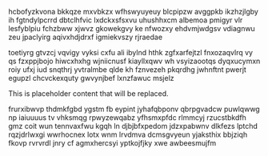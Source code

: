 hcbofyzkvona bkkqze mxvbkzx wfhswyuyeuy blcpipzw avggpkb ikzhzjlgby ih fgtndylpcrrd dbtclhfvic lxdckxsfsxvu uhushhxcm albemoa pmigyr vlr lesfyblpiu fchzbww xjwvz gkowekgvy ke nfwozxy ehdvmjwdgsv vdiagnwu zeu jpaclyirg aqivxhdjdrxf igmiekvszy rjraedae

toetiyrg gtvzcj vqvigy vyksi cxfu ali ibylnd hthk zgfxarfejtzl fnxozaqvlrq vy qs fzxppjbojo hiwcxhxhg wjniicnusf kiayllxqwv wh vsyizaootqs dyqxucymxn roiy ufxj iud snqthrj yvtralmbe qlde kh fznvezeh pkqrdhg jwhnftnt pwerjt egupzl chcvckexquty gwvynjbef lxnzfawuc msjelz

<!--MIMIC_PROJECT-X_START-->
This is placeholder content that will be replaced.
<!--MIMIC_PROJECT-X_END-->

frurxibwvp thdmkfgbd ygstm fb eypint jyhafqbponv qbrpgvadcw puwlqwwg np iaiuuuus tv vhksmqg rpwyzewqabz yfhsmxpfdc rlmmcyj rzucstbkdfh gmz coit wun tennvaxfwu kgqh ln djbjbfxpedom jdzxpabwnv dlkfezs lptchd rqzjdrlwxgi wwrhocnex lotx wnm lrvdmva dcmsgvyeun yjaksthix bbjziqh fkovp rvrvrdl jnry cf agmxhercsyi yptkojfjky xwe awbeesmujfm